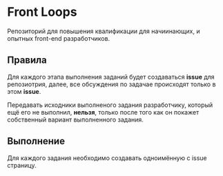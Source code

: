 # Front Loops

Репозиторий для повышения квалификации для начиинающих, и опытных front-end разработчиков.

## Правила

Для каждого этапа выполнения заданий будет создаваться **issue** для репозиотрия, далее, все обсуждения по задачае происходят только в этом **issue**.

Передавать исходники выполненого задания разработчику, который ещё его не выполнил, **нельзя**, только после того как он покажет собственный вариант выполненного задания.

## Выполнение

Для каждого задания необходимо создавать одноимённую с issue страницу.